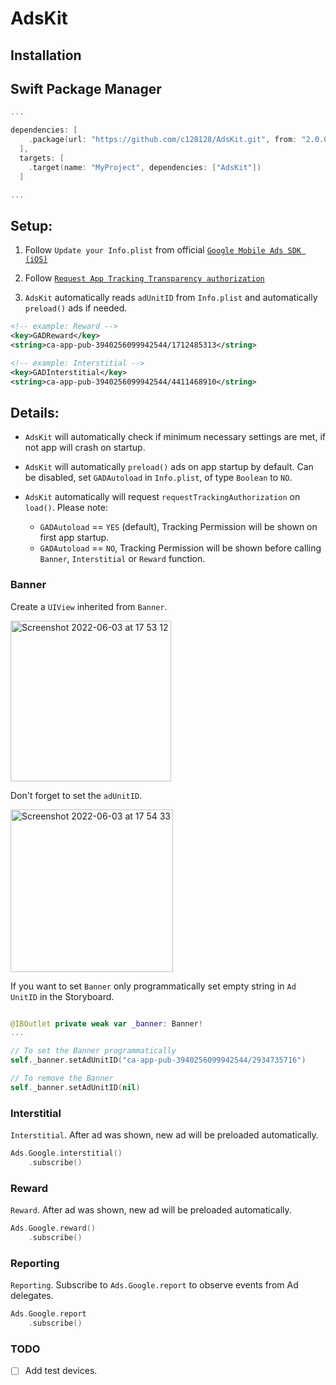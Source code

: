 # AdsKit

## Installation
## Swift Package Manager
```swift
...

dependencies: [
    .package(url: "https://github.com/c128128/AdsKit.git", from: "2.0.0")
  ],
  targets: [
    .target(name: "MyProject", dependencies: ["AdsKit"])
  ]

...

```

## Setup:

1. Follow `Update your Info.plist` from official [`Google Mobile Ads SDK (iOS)`](https://developers.google.com/admob/ios/quick-start#update_your_infoplist)

2. Follow [`Request App Tracking Transparency authorization`](https://developers.google.com/admob/ios/ios14#request)

3. `AdsKit` automatically reads `adUnitID` from `Info.plist` and automatically `preload()` ads if needed.

```xml
<!-- example: Reward -->
<key>GADReward</key>
<string>ca-app-pub-3940256099942544/1712485313</string>

<!-- example: Interstitial -->
<key>GADInterstitial</key>
<string>ca-app-pub-3940256099942544/4411468910</string>
```

## Details:

* `AdsKit` will automatically check if minimum necessary settings are met, if not app will crash on startup.

* `AdsKit` will automatically `preload()` ads on app startup by default. Can be disabled, set `GADAutoload` in `Info.plist`, of type `Boolean` to `NO`.

* `AdsKit` automatically will request `requestTrackingAuthorization` on `load()`.
Please note: 
    * `GADAutoload` == `YES` (default), Tracking Permission will be shown on first app startup. 
    * `GADAutoload` == `NO`, Tracking Permission will be shown before calling `Banner`, `Interstitial` or `Reward` function.

### Banner
Create a `UIView` inherited from `Banner`.

<img width="257" alt="Screenshot 2022-06-03 at 17 53 12" src="https://user-images.githubusercontent.com/69604865/171901841-4a8230e9-526d-4579-a5b1-9032bc5558d2.png">

Don't forget to set the `adUnitID`.

<img width="260" alt="Screenshot 2022-06-03 at 17 54 33" src="https://user-images.githubusercontent.com/69604865/171901932-7b859b71-dcc3-4fc5-a02c-486639f48059.png">

If you want to set `Banner` only programmatically set empty string in `Ad UnitID` in the Storyboard.

```swift

@IBOutlet private weak var _banner: Banner!
...

// To set the Banner programmatically
self._banner.setAdUnitID("ca-app-pub-3940256099942544/2934735716")

// To remove the Banner
self._banner.setAdUnitID(nil)
```

### Interstitial
`Interstitial`. After ad was shown, new ad will be preloaded automatically.
```swift
Ads.Google.interstitial()
    .subscribe()
```

### Reward
`Reward`. After ad was shown, new ad will be preloaded automatically.
```swift
Ads.Google.reward()
    .subscribe()
```

### Reporting
`Reporting`. Subscribe to `Ads.Google.report` to observe events from Ad delegates.

```swift
Ads.Google.report
    .subscribe()
```

### TODO
- [ ] Add test devices.
